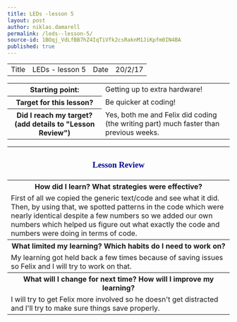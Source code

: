```yaml
---
title: LEDs -lesson 5
layout: post
author: niklas.damarell
permalink: /leds--lesson-5/
source-id: 1BOqj_VdLfBB7hZ4IqTiVfk2csRaknM1JiKpfm0IN4BA
published: true
---
```

<table>
  <tr>
    <td>Title</td>
    <td>LEDs - lesson 5</td>
    <td>Date</td>
    <td>20/2/17</td>
  </tr>
</table>


<table>
  <tr>
    <th>Starting point:</th>
    <td>Getting up to extra hardware!</td>
  </tr>
  <tr>
    <th>Target for this lesson?</th>
    <td>Be quicker at coding!</td>
  </tr>
  <tr>
    <th>Did I reach my target? 
(add details to "Lesson Review")</th>
    <td> Yes, both me and Felix did coding (the writing part) much faster than previous weeks.</td>
  </tr>
</table>


<table>
  <tr>
    <th><h3><font face="Trebuchet MS" style="color:#000099;">Lesson Review </font></h3></th>
  </tr>
  <tr>
    <th>How did I learn? What strategies were effective? </th>
  </tr>
  <tr>
    <td>First of all we copied the generic text/code and see what it did. Then, by using that, we spotted patterns in the code which were nearly identical despite a few numbers so we added our own numbers which helped us figure out what exactly the code and numbers were doing in terms of code.</td>
  </tr>
  <tr>
    <th>What limited my learning? Which habits do I need to work on? </th>
  </tr>
  <tr>
    <td>My learning got held back a few times because of saving issues so Felix and I will try to work on that.</td>
  </tr>
  <tr>
    <th>What will I change for next time? How will I improve my learning?</th>
  </tr>
  <tr>
    <td>I will try to get Felix more involved so he doesn't get distracted and I'll try to make sure things save properly.</td>
  </tr>
</table>


